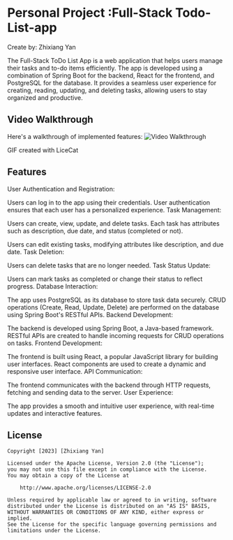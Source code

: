 # Personal Project :Full-Stack Todo-List-app

Create by: Zhixiang Yan

The Full-Stack ToDo List App is a web application that helps users manage their tasks and to-do items efficiently.
The app is developed using a combination of Spring Boot for the backend, React for the frontend, and PostgreSQL for the database.
It provides a seamless user experience for creating, reading, updating, and deleting tasks, allowing users to stay organized and productive.
## Video Walkthrough

Here's a walkthrough of implemented features:
![Video Walkthrough](/web102-prework-walktrough.gif)


<!-- Replace this with whatever GIF tool you used! -->
GIF created with LiceCat
<!-- Recommended tools:
[Kap](https://getkap.co/) for macOS
[ScreenToGif](https://www.screentogif.com/) for Windows
[peek](https://github.com/phw/peek) for Linux. -->

## Features

User Authentication and Registration:

Users can log in to the app using their credentials. User authentication ensures that each user has a personalized experience.
Task Management:

Users can create, view, update, and delete tasks.
Each task has attributes such as description, due date, and status (completed or not).


Users can edit existing tasks, modifying attributes like description, and due date.
Task Deletion:

Users can delete tasks that are no longer needed.
Task Status Update:

Users can mark tasks as completed or change their status to reflect progress.
Database Interaction:

The app uses PostgreSQL as its database to store task data securely.
CRUD operations (Create, Read, Update, Delete) are performed on the database using Spring Boot's RESTful APIs.
Backend Development:

The backend is developed using Spring Boot, a Java-based framework.
RESTful APIs are created to handle incoming requests for CRUD operations on tasks.
Frontend Development:

The frontend is built using React, a popular JavaScript library for building user interfaces.
React components are used to create a dynamic and responsive user interface.
API Communication:

The frontend communicates with the backend through HTTP requests, fetching and sending data to the server.
User Experience:

The app provides a smooth and intuitive user experience, with real-time updates and interactive features.



## License

    Copyright [2023] [Zhixiang Yan]

    Licensed under the Apache License, Version 2.0 (the "License");
    you may not use this file except in compliance with the License.
    You may obtain a copy of the License at

        http://www.apache.org/licenses/LICENSE-2.0

    Unless required by applicable law or agreed to in writing, software
    distributed under the License is distributed on an "AS IS" BASIS,
    WITHOUT WARRANTIES OR CONDITIONS OF ANY KIND, either express or implied.
    See the License for the specific language governing permissions and
    limitations under the License.

